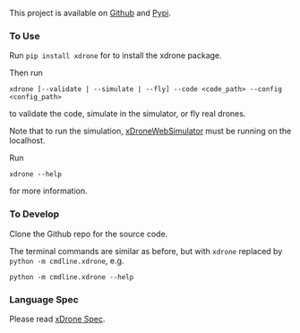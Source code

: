
This project is available on [Github](https://github.com/xDrone-DSL/xDroneLanguageServer) and [Pypi](https://pypi.org/project/xdrone/).

### To Use
Run `pip install xdrone` for to install the xdrone package.

Then run 
```
xdrone [--validate | --simulate | --fly] --code <code_path> --config <config_path>
```
to validate the code, simulate in the simulator, or fly real drones.

Note that to run the simulation, [xDroneWebSimulator](https://github.com/xDrone-DSL/xDroneWebSimulator) must be running on the localhost.

Run
```
xdrone --help
```
for more information.

### To Develop
Clone the Github repo for the source code.

The terminal commands are similar as before, but with `xdrone` replaced by `python -m cmdline.xdrone`, e.g.
```
python -m cmdline.xdrone --help
```

### Language Spec
Please read [xDrone Spec](https://github.com/xDrone-DSL/xDroneLanguageServer/blob/master/docs/xDrone-spec.pdf).
